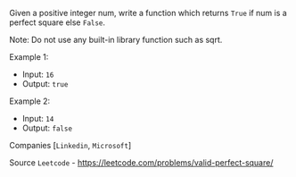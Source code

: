 Given a positive integer num, write a function which returns `True` if num is a perfect square else `False`.

Note: Do not use any built-in library function such as sqrt.

Example 1:

- Input: `16`
- Output: `true`

Example 2:

- Input: `14`
- Output: `false`

Companies [`Linkedin`, `Microsoft`]

Source `Leetcode` - https://leetcode.com/problems/valid-perfect-square/